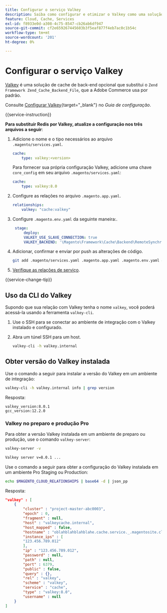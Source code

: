 ```yaml
---
title: Configurar o serviço Valkey
description: Saiba como configurar e otimizar o Valkey como uma solução de cache de back-end para o Adobe Commerce na infraestrutura em nuvem.
feature: Cloud, Cache, Services
exl-id: f8933e0d-a308-4c75-8547-cb26ab6df947
source-git-commit: cf2e659267445603b3f5eaf877f4eb7ac0c1b54c
workflow-type: tm+mt
source-wordcount: '201'
ht-degree: 0%

---
```


# Configurar o serviço Valkey

[Valkey](https://valkey.io) é uma solução de cache de back-end opcional que substitui o `Zend Framework Zend_Cache_Backend_File`, que a Adobe Commerce usa por padrão.

Consulte [Configurar Valkey](https://experienceleague.adobe.com/docs/commerce-operations/configuration-guide/cache/valkey/config-valkey.html?lang=pt-BR){target="_blank"} no _Guia de configuração_.

{{service-instruction}}

**Para substituir Redis por Valkey, atualize a configuração nos três arquivos a seguir**:

1. Adicione o nome e o tipo necessários ao arquivo `.magento/services.yaml`.

   ```yaml
   cache:
       type: valkey:<version>
   ```

   Para fornecer sua própria configuração Valkey, adicione uma chave `core_config` em seu arquivo `.magento/services.yaml`:

   ```yaml
   cache:
       type: valkey:8.0
   ```

1. Configure as relações no arquivo `.magento.app.yaml`.

   ```yaml
   relationships:
       valkey: "cache:valkey"
   ```

1. Configure `.magento.env.yaml` da seguinte maneira:.

   ```yaml
    stage:
        deploy:
        VALKEY_USE_SLAVE_CONNECTION: true
        VALKEY_BACKEND: '\Magento\Framework\Cache\Backend\RemoteSynchronizedCache'
   ```

1. Adicionar, confirmar e enviar por push as alterações de código.

   ```bash
   git add .magento/services.yaml .magento.app.yaml .magento.env.yaml && git commit -m "Enable valkey service" && git push origin <branch-name>
   ```

1. [Verifique as relações de serviço](services-yaml.md#service-relationships).

{{service-change-tip}}

## Uso da CLI do Valkey

Supondo que sua relação com Valkey tenha o nome `valkey`, você poderá acessá-la usando a ferramenta `valkey-cli`.

1. Use o SSH para se conectar ao ambiente de integração com o Valkey instalado e configurado.

1. Abra um túnel SSH para um host.

   ```bash
   valkey-cli -h valkey.internal
   ```

## Obter versão do Valkey instalada

Use o comando a seguir para instalar a versão do Valkey em um ambiente de integração:

```bash
valkey-cli -h valkey.internal info | grep version
```

Resposta:

```
valkey_version:8.0.1
gcc_version:12.2.0
```

### Valkey no preparo e produção Pro

Para obter a versão Valkey instalada em um ambiente de preparo ou produção, use o comando `valkey-server`:

```bash
valkey-server -v
```

```bash
Valkey server v=8.0.1 ...
```

Use o comando a seguir para obter a configuração do Valkey instalada em um ambiente Pro Staging ou Production:

```bash
echo $MAGENTO_CLOUD_RELATIONSHIPS | base64 -d | json_pp
```

Resposta:

```json
"valkey" : [
    {
        "cluster" : "project-master-abc0003",
        "epoch" : 0,
        "fragment" : null,
        "host" : "valkeycache.internal",
        "host_mapped" : false,
        "hostname" : "oblahblahblahblahe.cache.service._.magentosite.cloud",
        "instance_ips" : [
        "123.456.789.012"
        ],
        "ip" : "123.456.789.012",
        "password" : null,
        "path" : null,
        "port" : 6379,
        "public" : false,
        "query" : {},
        "rel" : "valkey",
        "scheme" : "valkey",
        "service" : "cache",
        "type" : "valkey:8.0",
        "username" : null
    }
]
```
